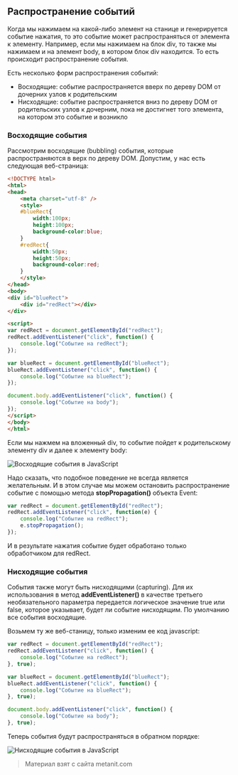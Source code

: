 ## Распространение событий

Когда мы нажимаем на какой-либо элемент на станице и генерируется событие нажатия, то это событие может распространяться от элемента к элементу. Например, если мы нажимаем на блок div, то также мы нажимаем и на элемент body, в котором блок div находится. То есть происходит распространение события.

Есть несколько форм распространения событий:
- Восходящие: событие распространяется вверх по дереву DOM от дочерних узлов к родительским
- Нисходящие: событие распространяется вниз по дереву DOM от родительских узлов к дочерним, пока не достигнет того элемента, на котором это событие и возникло

### Восходящие события

Рассмотрим восходящие (bubbling) события, которые распространяются в верх по дереву DOM. Допустим, у нас есть следующая веб-страница:

```html
<!DOCTYPE html>
<html>
<head>
    <meta charset="utf-8" />
    <style>
    #blueRect{
        width:100px;
        height:100px;
        background-color:blue;
    }
    #redRect{
        width:50px;
        height:50px;
        background-color:red;
    }
    </style>
</head>
<body>
<div id="blueRect">
    <div id="redRect"></div>
</div>

<script>
var redRect = document.getElementById("redRect");
redRect.addEventListener("click", function() {
    console.log("Событие на redRect");
});

var blueRect = document.getElementById("blueRect");
blueRect.addEventListener("click", function() {
    console.log("Событие на blueRect");
});

document.body.addEventListener("click", function() {
    console.log("Событие на body");
});
</script>
</body>
</html>
```

Если мы нажмем на вложенный div, то событие пойдет к родительскому элементу div и далее к элементу body:

![Восходящие события в JavaScript](https://metanit.com/web/javascript/pics/bubbling.png)

Надо сказать, что подобное поведение не всегда является желательным. И в этом случае мы можем остановить распространение событие с помощью метода **stopPropagation()** объекта Event:

```js
var redRect = document.getElementById("redRect");
redRect.addEventListener("click", function(e) {
    console.log("Событие на redRect");
    e.stopPropagation();
});
```

И в результате нажатия событие будет обработано только обработчиком для redRect.

### Нисходящие события

События также могут быть нисходящими (capturing). Для их использования в метод **addEventListener()** в качестве третьего необязательного параметра передается логическое значение true или false, которое указывает, будет ли событие нисходящим. По умолчанию все события восходящие.

Возьмем ту же веб-станицу, только изменим ее код javascript:

```js
var redRect = document.getElementById("redRect");
redRect.addEventListener("click", function() {
    console.log("Событие на redRect");
}, true);

var blueRect = document.getElementById("blueRect");
blueRect.addEventListener("click", function() {
    console.log("Событие на blueRect");
}, true);

document.body.addEventListener("click", function() {
    console.log("Событие на body");
}, true);
```

Теперь события будут распространяться в обратном порядке:

![Нисходящие события в JavaScript](https://metanit.com/web/javascript/pics/capturing.png)


> Материал взят с сайта metanit.com